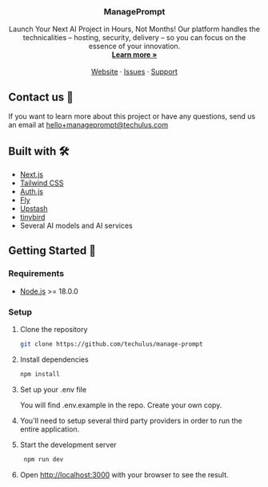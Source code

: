 <p align="center" style="margin-top: 120px"> 
  <h3 align="center">ManagePrompt</h3>

  <p align="center">
    Launch Your Next AI Project in Hours, Not Months! Our platform handles the technicalities – hosting, security, delivery – so you can focus on the essence of your innovation.
    <br />
    <a href="https://manageprompt.com"><strong>Learn more »</strong></a>
    <br />
    <br />
    <a href="https://manageprompt.com">Website</a>
    ·
    <a href="https://github.com/techulus/manage-prompt/issues">Issues</a>
    ·
    <a href="https://techulus.atlassian.net/servicedesk/customer/portal/5">Support</a>
  </p>
</p>

## Contact us 💌

If you want to learn more about this project or have any questions, send us an email at [hello+manageprompt@techulus.com](mailto:hello+manageprompt@techulus.com)

## Built with 🛠️

- [Next.js](https://nextjs.org/)
- [Tailwind CSS](https://tailwindcss.com/)
- [Auth.js](https://authjs.dev)
- [Fly](https://fly.io/docs/postgres/)
- [Upstash](https://upstash.com)
- [tinybird](https://www.tinybird.co)
- Several AI models and AI services

## Getting Started 🚀

### Requirements

- [Node.js](https://nodejs.org/en/) >= 18.0.0

### Setup

1. Clone the repository

   ```sh
   git clone https://github.com/techulus/manage-prompt
   ```

2. Install dependencies

   ```sh
   npm install
   ```

3. Set up your .env file

   You will find .env.example in the repo. Create your own copy.

4. You'll need to setup several third party providers in order to run the entire application.

5. Start the development server

   ```sh
    npm run dev
   ```

6. Open [http://localhost:3000](http://localhost:3000) with your browser to see
   the result.
